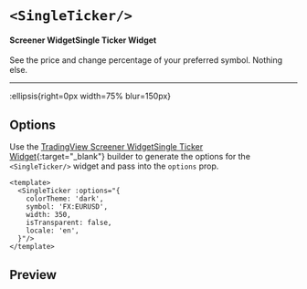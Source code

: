 # `<SingleTicker/>`

#### Screener WidgetSingle Ticker Widget

See the price and change percentage of your preferred symbol. Nothing else.

---

:ellipsis{right=0px width=75% blur=150px}

## Options

Use the [TradingView Screener WidgetSingle Ticker Widget](https://www.tradingview.com/widget-docs/widgets/tickers/single-ticker/){:target="_blank"} builder to generate the options for the `<SingleTicker/>` widget and pass into the `options` prop.

```vue{}[example]
<template>
  <SingleTicker :options="{
    colorTheme: 'dark',
    symbol: 'FX:EURUSD',
    width: 350,
    isTransparent: false,
    locale: 'en',
  }"/>
</template>
```

## Preview
<SingleTicker/>
